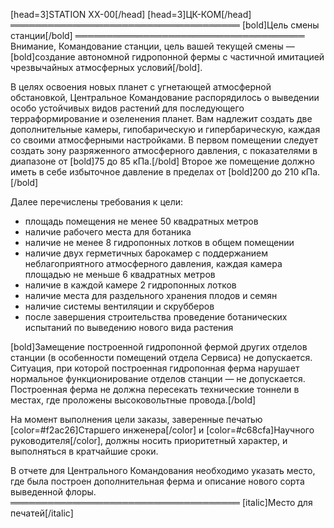 [head=3]STATION XX-00[/head]
[head=3]ЦК-КОМ[/head]
═════════════════════════════════════
[bold]Цель смены станции[/bold]
═════════════════════════════════════
Внимание, Командование станции, цель вашей текущей смены — [bold]создание автономной гидропонной фермы с частичной имитацией чрезвычайных атмосферных условий[/bold].

В целях освоения новых планет с угнетающей атмосферной обстановкой, Центральное Командование распорядилось о выведении особо устойчивых видов растений для последующего терраформирование и озеленения планет. Вам надлежит создать две дополнительные камеры, гипобарическую и гипербарическую, каждая со своими атмосферными настройками. В первом помещении следует создать зону разряженного атмосферного давления, с показателями в диапазоне от [bold]75 до 85 кПа.[/bold] Второе же помещение должно иметь в себе избыточное давление в пределах от [bold]200 до 210 кПа.[/bold]

Далее перечислены требования к цели:
- площадь помещения не менее 50 квадратных метров
- наличие рабочего места для ботаника
- наличие не менее 8 гидропонных лотков в общем помещении
- наличие двух герметичных барокамер с поддержанием неблагоприятного атмосферного давления, каждая камера площадью не меньше 6 квадратных метров
- наличие в каждой камере 2 гидропонных лотков
- наличие места для раздельного хранения плодов и семян
- наличие системы вентиляции и скрубберов
- после завершения строительства проведение ботанических испытаний по выведению нового вида растения

[bold]Замещение построенной гидропонной фермой других отделов станции (в особенности помещений отдела Сервиса) не допускается. Ситуация, при которой построенная гидропонная ферма нарушает нормальное функционирование отделов станции — не допускается. Построенная ферма не должна пересекать технические тоннели в местах, где проложены высоковольтные провода.[/bold]

На момент выполнения цели заказы, заверенные печатью [color=#f2ac26]Старшего инженера[/color] и [color=#c68cfa]Научного руководителя[/color], должны носить приоритетный характер, и выполняться в кратчайшие сроки.

В отчете для Центрального Командования необходимо указать место, где была построен дополнительная ферма и описание нового сорта выведенной флоры.
═════════════════════════════════════
[italic]Место для печатей[/italic]
